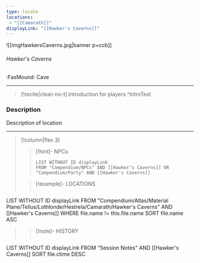 ```yaml
---
type: locale
locations:
 - "[[Camarath]]"
displayLink: "[[Hawker's Caverns]]"
---
```


![[imgHawkersCaverns.jpg|banner p+ccb]]
###### Hawker's Caverns
<span class="sub2">:FasMound: Cave</span>

---

> [!recite|clean no-t]
>	Introduction for players
>^IntroText

### Description
Description of location

---

> [!column|flex 3]
>> [!hint]-  NPCs
>>```dataview
>>LIST WITHOUT ID displayLink
>>FROM "Compendium/NPCs" AND [[Hawker's Caverns]] OR "Compendium/Party" AND [[Hawker's Caverns]] 
> 
>> [!example]- LOCATIONS
>>```dataview
LIST WITHOUT ID displayLink
FROM "Compendium/Atlas/Material Plane/Tellus/Lothlonde/Hestrela/Camarath/Hawker's Caverns" AND [[Hawker's Caverns]]
WHERE file.name != this.file.name
SORT file.name ASC
>
>> [!note]- HISTORY
>>```dataview
LIST WITHOUT ID displayLink
FROM "Session Notes" AND [[Hawker's Caverns]]
SORT file.ctime DESC